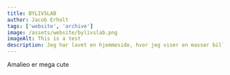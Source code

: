 ```yaml
---
title: BYLIVSLAB
author: Jacob Erholt
tags: ['website', 'archive']
image: /assets/website/bylivslab.png
imageAlt: This is a test
description: Jeg har lavet en hjemmeside, hvor jeg viser en masser billeder jeg har taget på gåture, der er brugt HTML, CSS og JS.
---
```


Amalieo er mega cute

